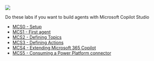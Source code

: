 <div class="cc-lab-toc mcs-path">
  <img src="/copilot-camp/assets/images/path-icons/MCS-path-heading.png"></img>
  <div>
    <p>Do these labs if you want to build agents with Microsoft Copilot Studio</p>
    <ul>
      <li><a href="/copilot-camp/pages/make/copilot-studio/00-prerequisites/">MCS0 - Setup</a></li>
      <li><a href="/copilot-camp/pages/make/copilot-studio/01-first-agent/">MCS1 - First agent</a></li>
      <li><a href="/copilot-camp/pages/make/copilot-studio/02-topics/">MCS2 - Defining Topics</a></li>
      <li><a href="/copilot-camp/pages/make/copilot-studio/03-actions/">MCS3 - Defining Actions</a></li>
      <li><a href="/copilot-camp/pages/make/copilot-studio/04-m365-copilot/">MCS4 - Extending Microsoft 365 Copilot</a></li>
      <li><a href="/copilot-camp/pages/make/copilot-studio/05-connectors/">MCS5 - Consuming a Power Platform connector</a></li>
    </ul>
  </div>
</div>

<script>
(() => {

// This script decorates the table of contents with a "you are here" indicator.
const toc = document.getElementsByClassName('cc-lab-toc');
for (const div of toc) {
    const lis = div.querySelectorAll('li');
    for (const li of lis) {
        const anchor = li.querySelector('a');
        if (location.href.includes(anchor.href)) {
            const span = document.createElement("span");
            span.innerHTML = "YOU&nbsp;ARE&nbsp;HERE";
            li.appendChild(span);
        }
    }    
}
})();
</script>

